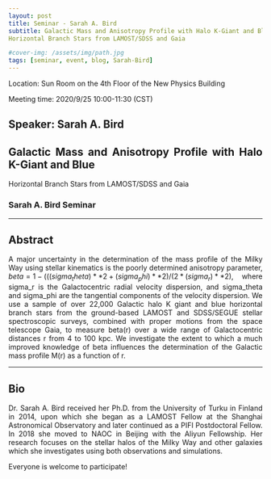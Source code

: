 ```yaml
---
layout: post
title: Seminar - Sarah A. Bird
subtitle: Galactic Mass and Anisotropy Profile with Halo K-Giant and Blue
Horizontal Branch Stars from LAMOST/SDSS and Gaia

#cover-img: /assets/img/path.jpg
tags: [seminar, event, blog, Sarah-Bird]
---
```


<style>
body {
text-align: justify}
</style>

Location: Sun Room on the 4th Floor of the New Physics Building

Meeting time: 2020/9/25 10:00-11:30 (CST)


## Speaker: Sarah A. Bird

## Galactic Mass and Anisotropy Profile with Halo K-Giant and Blue
Horizontal Branch Stars from LAMOST/SDSS and Gaia

### Sarah A. Bird Seminar

______________________________

## Abstract

A major uncertainty in the determination of the mass profile of the Milky
Way using stellar kinematics is the poorly determined anisotropy parameter,
$beta = 1 - ( ( (sigma_theta)**2 + (sigma_phi)**2 ) / ( 2 * (sigma_r)**2 )$,
where sigma_r is the Galactocentric radial velocity dispersion, and
sigma_theta and sigma_phi are the tangential components of the velocity
dispersion. We use a sample of over 22,000 Galactic halo K giant and blue
horizontal branch stars from the ground-based LAMOST and SDSS/SEGUE stellar
spectroscopic surveys, combined with proper motions from the space telescope
Gaia, to measure beta(r) over a wide range of Galactocentric distances r
from 4 to 100 kpc. We investigate the extent to which a much improved
knowledge of beta influences the determination of the Galactic mass profile
M(r) as a function of r.
______________________________

## Bio

Dr. Sarah A. Bird received her Ph.D. from the University of Turku in
Finland in 2014, upon which she began as a LAMOST Fellow at the Shanghai
Astronomical Observatory and later continued as a PIFI Postdoctoral Fellow.
In 2018 she moved to NAOC in Beijing with the Aliyun Fellowship.
Her research focuses on the stellar halos of the Milky Way and other
galaxies which she investigates using both observations and simulations.

Everyone is welcome to participate!
